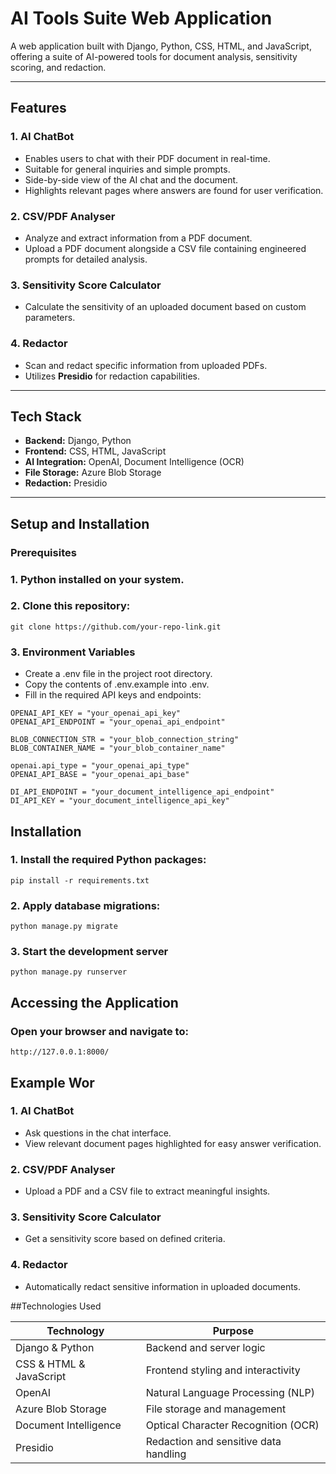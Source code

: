 # AI Tools Suite Web Application

A web application built with Django, Python, CSS, HTML, and JavaScript, offering a suite of AI-powered tools for document analysis, sensitivity scoring, and redaction.

---

## Features

### 1. **AI ChatBot**
   - Enables users to chat with their PDF document in real-time.
   - Suitable for general inquiries and simple prompts.
   - Side-by-side view of the AI chat and the document.
   - Highlights relevant pages where answers are found for user verification.

### 2. **CSV/PDF Analyser**
   - Analyze and extract information from a PDF document.
   - Upload a PDF document alongside a CSV file containing engineered prompts for detailed analysis.

### 3. **Sensitivity Score Calculator**
   - Calculate the sensitivity of an uploaded document based on custom parameters.

### 4. **Redactor**
   - Scan and redact specific information from uploaded PDFs.
   - Utilizes **Presidio** for redaction capabilities.

---

## Tech Stack

- **Backend:** Django, Python
- **Frontend:** CSS, HTML, JavaScript
- **AI Integration:** OpenAI, Document Intelligence (OCR)
- **File Storage:** Azure Blob Storage
- **Redaction:** Presidio

---

## Setup and Installation

### Prerequisites
### 1. **Python installed on your system.**
### 2. **Clone this repository:**
   ```
   git clone https://github.com/your-repo-link.git
   ```

### 3. Environment Variables
   - Create a .env file in the project root directory.
   - Copy the contents of .env.example into .env.
   - Fill in the required API keys and endpoints:
   ```
   OPENAI_API_KEY = "your_openai_api_key"
   OPENAI_API_ENDPOINT = "your_openai_api_endpoint"
   
   BLOB_CONNECTION_STR = "your_blob_connection_string"
   BLOB_CONTAINER_NAME = "your_blob_container_name"
   
   openai.api_type = "your_openai_api_type"
   OPENAI_API_BASE = "your_openai_api_base"
   
   DI_API_ENDPOINT = "your_document_intelligence_api_endpoint"
   DI_API_KEY = "your_document_intelligence_api_key"
   ```
## Installation 

### 1. Install the required Python packages:
   ```
   pip install -r requirements.txt
   ```
### 2. Apply database migrations:
   ```
   python manage.py migrate
   ```
### 3. Start the development server
   ```
   python manage.py runserver
   ```

## Accessing the Application

### Open your browser and navigate to:
   ```
   http://127.0.0.1:8000/
   ```
## Example Wor

### 1. **AI ChatBot**
   - Ask questions in the chat interface.
   - View relevant document pages highlighted for easy answer verification.

### 2. **CSV/PDF Analyser**
   - Upload a PDF and a CSV file to extract meaningful insights.

### 3. **Sensitivity Score Calculator**
   - Get a sensitivity score based on defined criteria.

### 4. **Redactor**
   - Automatically redact sensitive information in uploaded documents.

##Technologies Used

| Technology | Purpose |
| -------- | ------- |
| Django & Python	| Backend and server logic | 
| CSS & HTML & JavaScript | Frontend styling and interactivity |
| OpenAI | Natural Language Processing (NLP) |
| Azure Blob Storage	| File storage and management |
| Document Intelligence | Optical Character Recognition (OCR) |
| Presidio | Redaction and sensitive data handling |

